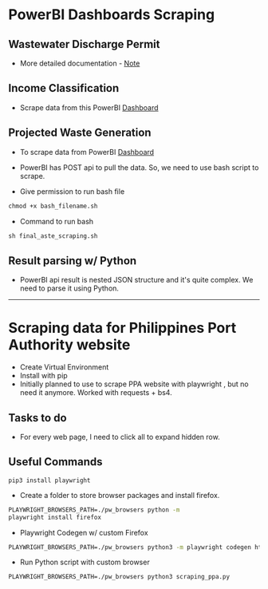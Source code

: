 # PowerBI Dashboards Scraping
## Wastewater Discharge Permit
- More detailed documentation - [Note](./powerbi_scraping/wastewater_scraping_note.md)

## Income Classification
- Scrape data from this PowerBI [Dashboard](https://app.powerbi.com/view?r=eyJrIjoiZThkMDJiMjctMjkwMC00Y2I3LTk4ZDEtOWI1ZDQ5YWFmMjZlIiwidCI6ImY2ZjRhNjkyLTQzYjMtNDMzYi05MmIyLTY1YzRlNmNjZDkyMCIsImMiOjEwfQ%3D%3D)

## Projected Waste Generation
- To scrape data from PowerBI [Dashboard](https://app.powerbi.com/view?r=eyJrIjoiNjc4OTE2OTktMDdhMC00YzM1LTkwMjEtYWUxMDIyMjI0MWMwIiwidCI6ImY2ZjRhNjkyLTQzYjMtNDMzYi05MmIyLTY1YzRlNmNjZDkyMCIsImMiOjEwfQ%3D%3D&pageName=ReportSection&fbclid=IwAR264Sfm3ocnSBovLnpGgdSKXljXQeGAx9JpZIxcAS3YyV4voqVpHzPTBNw)
- PowerBI has POST api to pull the data. So, we need to use bash script to scrape.

- Give permission to run bash file
```cmd
chmod +x bash_filename.sh
```

- Command to run bash
```cmd
sh final_aste_scraping.sh
```

## Result parsing w/ Python
- PowerBI api result is nested JSON structure and it's quite complex. We need to parse it using Python.

*****

# Scraping data for Philippines Port Authority website
- Create Virtual Environment
- Install with pip
- Initially planned to use to scrape PPA website with playwright , but no need it anymore. Worked with requests + bs4.

## Tasks to do
- For every web page, I need to click all to expand hidden row.

## Useful Commands
```
pip3 install playwright
```
- Create a folder to store browser packages and install firefox.

```cmd
PLAYWRIGHT_BROWSERS_PATH=./pw_browsers python -m 
playwright install firefox
```

- Playwright Codegen w/ custom Firefox

```cmd
PLAYWRIGHT_BROWSERS_PATH=./pw_browsers python3 -m playwright codegen https://ppp.gov.ph/project-database/ -b firefox
```

- Run Python script with custom browser

```cmd
PLAYWRIGHT_BROWSERS_PATH=./pw_browsers python3 scraping_ppa.py
```


